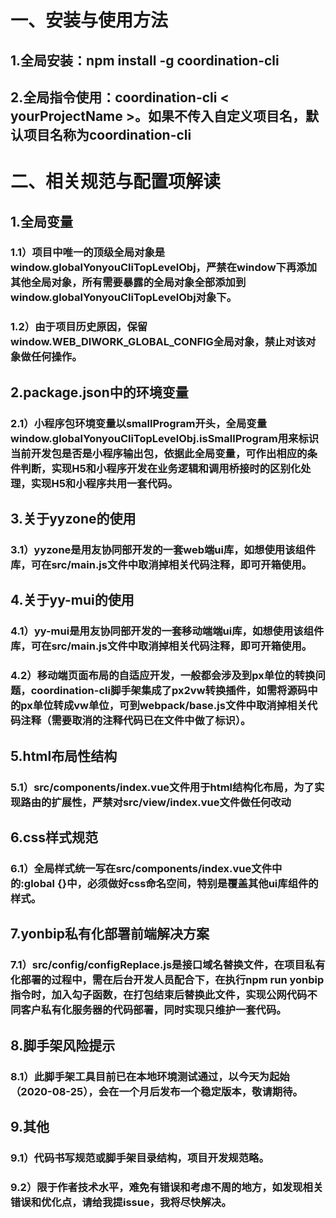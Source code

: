 # 一、安装与使用方法
## 1.全局安装：npm install -g coordination-cli
## 2.全局指令使用：coordination-cli < yourProjectName >。如果不传入自定义项目名，默认项目名称为coordination-cli
#
# 二、相关规范与配置项解读
## 1.全局变量
### 1.1）项目中唯一的顶级全局对象是window.globalYonyouCliTopLevelObj，严禁在window下再添加其他全局对象，所有需要暴露的全局对象全部添加到window.globalYonyouCliTopLevelObj对象下。
### 1.2）由于项目历史原因，保留window.WEB_DIWORK_GLOBAL_CONFIG全局对象，禁止对该对象做任何操作。
##
## 2.package.json中的环境变量
### 2.1）小程序包环境变量以smallProgram开头，全局变量window.globalYonyouCliTopLevelObj.isSmallProgram用来标识当前开发包是否是小程序输出包，依据此全局变量，可作出相应的条件判断，实现H5和小程序开发在业务逻辑和调用桥接时的区别化处理，实现H5和小程序共用一套代码。
##
## 3.关于yyzone的使用
### 3.1）yyzone是用友协同部开发的一套web端ui库，如想使用该组件库，可在src/main.js文件中取消掉相关代码注释，即可开箱使用。
##
## 4.关于yy-mui的使用
### 4.1）yy-mui是用友协同部开发的一套移动端端ui库，如想使用该组件库，可在src/main.js文件中取消掉相关代码注释，即可开箱使用。
### 4.2）移动端页面布局的自适应开发，一般都会涉及到px单位的转换问题，coordination-cli脚手架集成了px2vw转换插件，如需将源码中的px单位转成vw单位，可到webpack/base.js文件中取消掉相关代码注释（需要取消的注释代码已在文件中做了标识）。
## 5.html布局性结构
### 5.1）src/components/index.vue文件用于html结构化布局，为了实现路由的扩展性，严禁对src/view/index.vue文件做任何改动
## 6.css样式规范
### 6.1）全局样式统一写在src/components/index.vue文件中的:global {}中，必须做好css命名空间，特别是覆盖其他ui库组件的样式。
## 7.yonbip私有化部署前端解决方案
### 7.1）src/config/configReplace.js是接口域名替换文件，在项目私有化部署的过程中，需在后台开发人员配合下，在执行npm run yonbip指令时，加入勾子函数，在打包结束后替换此文件，实现公网代码不同客户私有化服务器的代码部署，同时实现只维护一套代码。
## 8.脚手架风险提示
### 8.1）此脚手架工具目前已在本地环境测试通过，以今天为起始（2020-08-25），会在一个月后发布一个稳定版本，敬请期待。
## 9.其他
### 9.1）代码书写规范或脚手架目录结构，项目开发规范略。
### 9.2）限于作者技术水平，难免有错误和考虑不周的地方，如发现相关错误和优化点，请给我提issue，我将尽快解决。